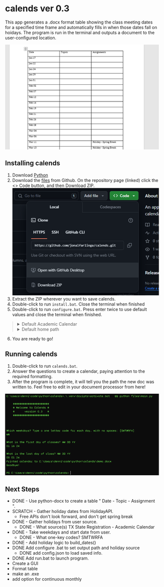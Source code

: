 # calends ver 0.3
This app generates a .docx format table showing the class meeting dates for a specified time frame and automatically fills in when those dates fall on hoidays. The program is run in the terminal and outputs a document to the user-configured location.

![Output screenshot](/img/calends_screenshot.png)

## Installing calends

1. Download [Python](https://www.python.org/downloads/)
2. Download the [files](https://github.com/jonalfarlinga/calends) from Github. On the repository page (linked) click the <> Code button, and then Download ZIP.
![github screenshot](/img/github_screenshot.png)
3. Extract the ZIP wherever you want to save calends.
4. Double-click to run <code>install.bat</code>. Close the terminal when finished
5. Double-click to run <code>configure.bat</code>. Press enter twice to use default values and close the terminal when finished.
><details>
>    <summary>Default Academic Calendar</summary>
>    <p>https://www.registrar.txst.edu/registration/ac/academic-calendar.html</p>
></details>
><details>
>   <summary>Default home path</summary>
>   <p>User home (e.g.) C:\\Users\username\</p>
></details>
6. You are ready to go!

## Running calends

1. Double-click to run <code>calends.bat</code>.
2. Answer the questions to create a calendar, paying attention to the required formatting.
3. After the program is complete, it will tell you the path the new doc was written to. Feel free to edit in your document processor from here!

![runtime screenshot](/img/runtime_screenshot.png)

## Next Steps
 - DONE - Use python-docx to create a table " Date - Topic - Assignment ".
 - SCRATCH - Gather holiday dates from HolidayAPI.
    - Free APIs don't look forward, and don't get spring break
 - DONE - Gather holidays from user source.
    - DONE - What source(s) TX State Registration - Academic Calendar
 - DONE - Take weekdays and start date from user.
    - DONE - What one-key codes? SMTWRFA
 - DONE - Add holiday logic to build_dates()
 - DONE Add configure .bat to set output path and holiday source
    - DONE add config.json to load saved info.
 - DONE Add run.bat to launch program.
 - Create a GUI
 - Format table
 - make an .exe
 - add option for continuous monthly
